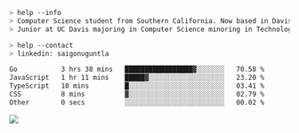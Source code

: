 ````bash
> help --info
> Computer Science student from Southern California. Now based in Davis, CA.
> Junior at UC Davis majoring in Computer Science minoring in Technology Management.
````

````bash
> help --contact
> linkedin: saigonuguntla
````

<!--START_SECTION:waka-->

```txt
Go           3 hrs 38 mins   █████████████████▓░░░░░░░   70.58 %
JavaScript   1 hr 11 mins    █████▓░░░░░░░░░░░░░░░░░░░   23.20 %
TypeScript   10 mins         █░░░░░░░░░░░░░░░░░░░░░░░░   03.41 %
CSS          8 mins          ▓░░░░░░░░░░░░░░░░░░░░░░░░   02.79 %
Other        0 secs          ░░░░░░░░░░░░░░░░░░░░░░░░░   00.02 %
```

<!--END_SECTION:waka-->

![](https://komarev.com/ghpvc/?username=saigonu&color=6A8AFF)